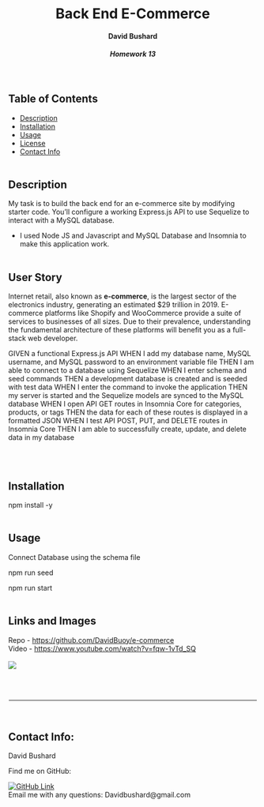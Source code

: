 <h1 align="center">Back End E-Commerce</h1>
<h4 align="center">David Bushard </h4> 
<h5 align="center">Homework 13 </h5>
<br>

## Table of Contents

- [Description](#description)
- [Installation](#installation)
- [Usage](#usage)
- [License](#license)
- [Contact Info ](#Contact-Info:)
  <br>
  <br>

## Description

My task is to build the back end for an e-commerce site by modifying starter code. You’ll configure a working Express.js API to use Sequelize to interact with a MySQL database.

- I used Node JS and Javascript and MySQL Database and Insomnia to make this application work.
  <br>
  <br>

## User Story

Internet retail, also known as **e-commerce**, is the largest sector of the electronics industry, generating an estimated $29 trillion in 2019. E-commerce platforms like Shopify and WooCommerce provide a suite of services to businesses of all sizes. Due to their prevalence, understanding the fundamental architecture of these platforms will benefit you as a full-stack web developer.

GIVEN a functional Express.js API
WHEN I add my database name, MySQL username, and MySQL password to an environment variable file
THEN I am able to connect to a database using Sequelize
WHEN I enter schema and seed commands
THEN a development database is created and is seeded with test data
WHEN I enter the command to invoke the application
THEN my server is started and the Sequelize models are synced to the MySQL database
WHEN I open API GET routes in Insomnia Core for categories, products, or tags
THEN the data for each of these routes is displayed in a formatted JSON
WHEN I test API POST, PUT, and DELETE routes in Insomnia Core
THEN I am able to successfully create, update, and delete data in my database

<br>
<br>

## Installation

npm install -y
<br>
<br>

## Usage

Connect Database using the schema file

npm run seed

npm run start
<br>
<br>

## Links and Images

Repo - https://github.com/DavidBuoy/e-commerce
<br>
Video - https://www.youtube.com/watch?v=fqw-1vTd_SQ
<br>
<br>
![](screenshots/ecom.gif)
<br>

<br>
<br>

<hr style="border:1px solid white"> </hr>
<br>

## Contact Info:

David Bushard

Find me on GitHub:

<a href="https://github.com/Davidbuoy">
        <img alt="GitHub Link" src="https://img.shields.io/badge/GitHub-Davidbuoy-brightgreen?style=for-the-badge&logo=github" target="_blank" />
</a>

<br>
Email me with any questions: Davidbushard@gmail.com
<br>

